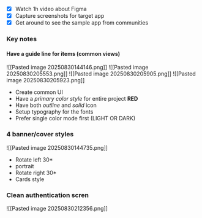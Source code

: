 - [x] Watch 1h video about Figma
- [x] Capture screenshots for target app
- [x] Get around to see the sample app from communities
### Key notes
#### Have a guide line for items (common views)
![[Pasted image 20250830144146.png]]
![[Pasted image 20250830205553.png]]
![[Pasted image 20250830205905.png]]
![[Pasted image 20250830205923.png]]
- Create common UI
- Have a *primary color style* for entire project **RED**
- Have both *outline* and *solid* icon
- Setup typography for the fonts
- Prefer single color mode first (LIGHT OR DARK)
### 4 banner/cover styles
![[Pasted image 20250830144735.png]]
- Rotate left 30*
- portrait
- Rotate right 30*
- Cards style
### Clean authentication scren
![[Pasted image 20250830212356.png]]